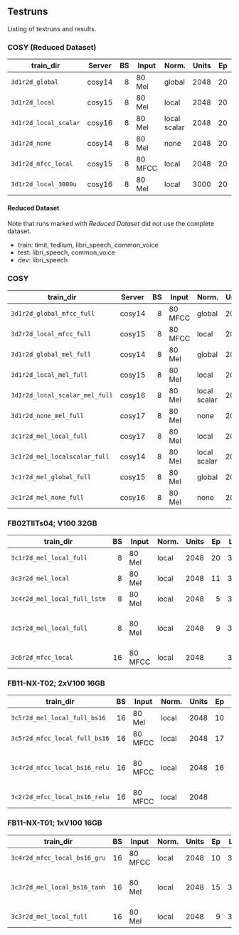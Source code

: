 ## Testruns
Listing of testruns and results.


### COSY (Reduced Dataset)
| train_dir             | Server | BS | Input   | Norm.        | Units | Ep | Layout | Loss   | MED   |   WER | Notes          |
|-----------------------|--------|---:|---------|--------------|------:|---:|-------:|-------:|------:|------:|----------------|
| `3d1r2d_global`       | cosy14 |  8 | 80 Mel  | global       |  2048 | 20 | 3d1r2d | 30.594 | 0.113 | 0.319 |                |
| `3d1r2d_local`        | cosy15 |  8 | 80 Mel  | local        |  2048 | 20 | 3d1r2d | 29.022 | 0.107 | 0.309 |                |
| `3d1r2d_local_scalar` | cosy16 |  8 | 80 Mel  | local scalar |  2048 | 20 | 3d1r2d | 31.882 | 0.114 | 0.321 |                |
| `3d1r2d_none`         | cosy14 |  8 | 80 Mel  | none         |  2048 | 20 | 3d1r2d | 29.604 | 0.112 | 0.317 |                |
| `3d1r2d_mfcc_local`   | cosy15 |  8 | 80 MFCC | local        |  2048 | 20 | 3d1r2d | 24.633 | 0.088 | 0.255 |                |
| `3d1r2d_local_3000u`  | cosy16 |  8 | 80 Mel  | local        |  3000 | 20 | 3d1r2d | 34.556 | 0.102 | 0.290 |                |


#### Reduced Dataset
Note that runs marked with *Reduced Dataset* did not use the complete dataset.
* train: timit, tedlium, libri_speech, common_voice
* test: libri_speech, common_voice
* dev: libri_speech


### COSY
| train_dir                      | Server | BS | Input   | Norm.        | Units | Ep | Layout | Loss   | MED   | WER   | Notes          |
|--------------------------------|--------|---:|---------|--------------|------:|---:|-------:|-------:|------:|------:|----------------|
| `3d1r2d_global_mfcc_full`      | cosy14 |  8 | 80 MFCC | global       |  2048 | 20 | 3d1r2d | 25.606 | 0.106 | 0.304 |                |
| `3d2r2d_local_mfcc_full`       | cosy15 |  8 | 80 MFCC | local        |  2048 | 16 | 3d2r2d | 18.988 | 0.074 | 0.211 | Stopped early. |
| `3d1r2d_global_mel_full`       | cosy14 |  8 | 80 Mel  | global       |  2048 | 14 | 3d1r2d | 31.399 | 0.131 | 0.371 | Stopped early  |
| `3d1r2d_local_mel_full`        | cosy15 |  8 | 80 Mel  | local        |  2048 | 15 | 3d1r2d | 29.520 | 0.125 | 0.354 | Stopped early. |
| `3d1r2d_local_scalar_mel_full` | cosy16 |  8 | 80 Mel  | local scalar |  2048 | 15 | 3d1r2d | 31.669 | 0.132 | 0.373 | Stopped early. |
| `3d1r2d_none_mel_full`         | cosy17 |  8 | 80 Mel  | none         |  2048 | 16 | 3d1r2d | 32.006 | 0.135 | 0.376 | Stopped early. |
| `3c1r2d_mel_local_full`        | cosy17 |  8 | 80 Mel  | local        |  2048 |    | 3c1r2d |        |       |       | Stopped early  |
| `3c1r2d_mel_localscalar_full`  | cosy14 |  8 | 80 Mel  | local scalar |  2048 |  9 | 3c1r2d | 23.579 | 0.090 | 0.256 | Stopped early. |
| `3c1r2d_mel_global_full`       | cosy15 |  8 | 80 Mel  | global       |  2048 |  9 | 3c1r2d | 24.059 | 0.094 | 0.267 | Stopped early. |
| `3c1r2d_mel_none_full`         | cosy16 |  8 | 80 Mel  | none         |  2048 |  9 | 3c1r2d | 26.979 | 0.106 | 0.292 | Stopped early. |


### FB02TIITs04; V100 32GB
| train_dir                    | BS | Input   | Norm. | Units | Ep | Layout | Loss  | MED   | WER    | Notes                       |
|------------------------------|---:|---------|-------|------:|---:|-------:|------:|------:|-------:|-----------------------------|
| `3c1r2d_mel_local_full`      |  8 | 80 Mel  | local |  2048 | 20 | 3c4r2d | 25.43 | 0.083 | 0.2412 |                             |
| `3c3r2d_mel_local`           |  8 | 80 Mel  | local |  2048 | 11 | 3c3r2d | 17.32 | 0.062 | 0.1762 | Stopped early.              |
| `3c4r2d_mel_local_full_lstm` |  8 | 80 Mel  | local |  2048 |  5 | 3c4r2d | 11.849| 0.045 | 0.1264 | LSTM cells.                 |
| `3c5r2d_mel_local_full`      |  8 | 80 Mel  | local |  2048 |  9 | 3c5r2d | 13.26 | 0.044 | 0.1292 | LSTM cells. Server crashed. |
| `3c6r2d_mfcc_local`          | 16 | 80 MFCC | local |  2048 |    | 3c5r2d |       | 0.    | 0.     |                             |


### FB11-NX-T02; 2xV100 16GB
| train_dir                     | BS | Input   | Norm. | Units | Ep | Layout | Loss  | MED   | WER    | Notes                    |
|-------------------------------|---:|---------|-------|------:|---:|-------:|------:|------:|-------:|--------------------------|
| `3c5r2d_mel_local_full_bs16`  | 16 | 80 Mel  | local |  2048 | 10 | 3c5r2d | 14.02 | 0.057 | 0.1583 | Stopped early.           |
| `3c5r2d_mfcc_local_full_bs16` | 16 | 80 MFCC | local |  2048 | 17 | 3c5r2d | 19.63 | 0.081 | 0.2207 | Tanh RNN.                |
| `3c4r2d_mfcc_local_bs16_relu` | 16 | 80 MFCC | local |  2048 | 16 | 3c4r2d | 20.45 | 0.081 | 0.2273 | ReLU RNN. HDD full.      |
| `3c2r2d_mfcc_local_bs16_relu` | 16 | 80 MFCC | local |  2048 |    | 3c2r2d |       | 0.    | 0.     | ReLU RNN.                |


### FB11-NX-T01; 1xV100 16GB
| train_dir                     | BS | Input   | Norm. | Units | Ep | Layout | Loss  | MED   | WER    | Notes                     |
|-------------------------------|---:|---------|-------|------:|---:|-------:|------:|------:|-------:|---------------------------|
| `3c4r2d_mfcc_local_bs16_gru`  | 16 | 80 MFCC | local |  2048 | 10 | 3c4r2d | 16.78 | 0.067 | 0.1913 | GRU cells.                |
| `3c3r2d_mel_local_bs16_tanh`  | 16 | 80 Mel  | local |  2048 | 15 | 3c3r2d | 17.72 | 0.072 | 0.2059 | ReLU cells, despite name. |
| `3c3r2d_mel_local_full`       | 16 | 80 Mel  | local |  2048 |  9 | 3c3r2d |       | 0.    | 0.     | ReLU cells.               |

